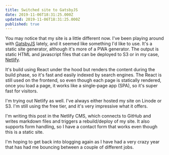 ```yaml
---
title: Switched site to GatsbyJS
date: 2019-11-06T18:31:25.000Z
updated: 2019-11-06T18:31:25.000Z
published: true
---
```


You may notice that my site is a little different now. I've been playing around with [GatsbyJS](https://www.gatsbyjs.com/) lately, and it seemed like something I'd like to use. It's a static site generator, although it's more of a PWA generator. The output is static HTML and javascript files that can be deployed to S3 or in my case, [Netlify](https://www.netlify.com/).

It's build using React under the hood but renders the content during the build phase, so it's fast and easily indexed by search engines. The React is still used on the frontend, so even though each page is statically rendered, once you load a page, it works like a single-page app (SPA), so it's super fast for visitors.

I'm trying out Netlify as well. I've always either hosted my site on Linode or S3. I'm still using the free tier, and it's very impressive what it offers.

I'm writing this post in the Netlify CMS, which connects to GitHub and writes markdown files and triggers a rebuild/deploy of my site. It also supports form handling, so I have a contact form that works even though this is a static site.

I'm hoping to get back into blogging again as I have had a very crazy year that has had me bouncing between a couple of different jobs.

